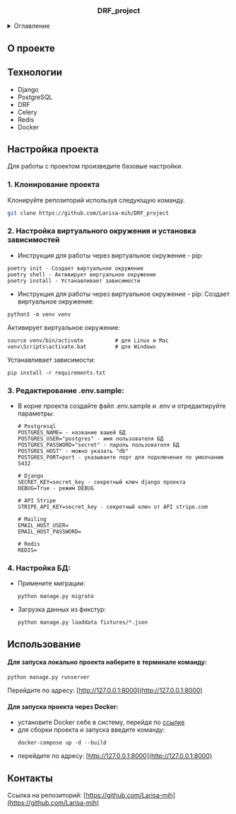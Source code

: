 <h3 align="center">DRF_project</h3>

<details>
  <summary>Оглавление</summary>
  <ol>
    <li>О проекте</li>
    <li>Технологии</li>
    <li>Настройка проекта</li>
    <li>Использование</li>
    <li>Контакты</li>
  </ol>
</details>


## О проекте


## Технологии
- Django
- PostgreSQL
- DRF
- Celery
- Redis
- Docker


## Настройка проекта

Для работы с проектом произведите базовые настройки.

### 1. Клонирование проекта

Клонируйте репозиторий используя следующую команду.
  ```sh
  git clone https://github.com/Larisa-mih/DRF_project
  ```

### 2. Настройка виртуального окружения и установка зависимостей
- Инструкция для работы через виртуальное окружение - pip: 
```text
poetry init - Создает виртуальное окружение
poetry shell - Активирует виртуальное окружение
poetry install - Устанавливает зависимости
```
- Инструкция для работы через виртуальное окружение - pip:
Создает виртуальное окружение:
```text
python3 -m venv venv
```
Активирует виртуальное окружение:
```text
source venv/bin/activate          # для Linux и Mac
venv\Scripts\activate.bat         # для Windows
```
Устанавливает зависимости:
```text
pip install -r requirements.txt
```
### 3. Редактирование .env.sample:

- В корне проекта создайте файл .env.sample и .env и отредактируйте параметры:
    ```text
    # Postgresql
    POSTGRES_NAME= - название вашей БД
    POSTGRES_USER="postgres" - имя пользователя БД
    POSTGRES_PASSWORD="secret" - пароль пользователя БД
    POSTGRES_HOST" - можно указать "db"
    POSTGRES_PORT=port - указываете порт для подключения по умолчанию 5432
  
    # Django
    SECRET_KEY=secret_key - секретный ключ django проекта
    DEBUG=True - режим DEBUG
  
    # API Stripe
    STRIPE_API_KEY=secret_key - секретный ключ от API stripe.com
  
    # Mailing
    EMAIL_HOST_USER=
    EMAIL_HOST_PASSWORD=
    
    # Redis
    REDIS=
    ```
### 4. Настройка БД:

- Примените миграции:
  ```text
  python manage.py migrate
  ```
 
- Загрузка данных из фикстур:
  ```text
  python manage.py loaddata fixtures/*.json
  ```

## Использование


#### Для запуска локально проекта наберите в терминале команду:
  ```text
  python manage.py runserver
  ```
  Перейдите по адресу: [http://127.0.0.1:8000](http://127.0.0.1:8000)


#### Для запуска проекта через Docker:
- установите Docker себе в систему, перейдя по [ссылке](https://docs.docker.com/engine/install/)
- для сборки проекта и запуска введите команду:
  ```text
  docker-compose up -d --build
  ```
- перейдите по адресу: [http://127.0.0.1:8000](http://127.0.0.1:8000)

## Контакты

Ссылка на репозиторий: [https://github.com/Larisa-mih](https://github.com/Larisa-mih)